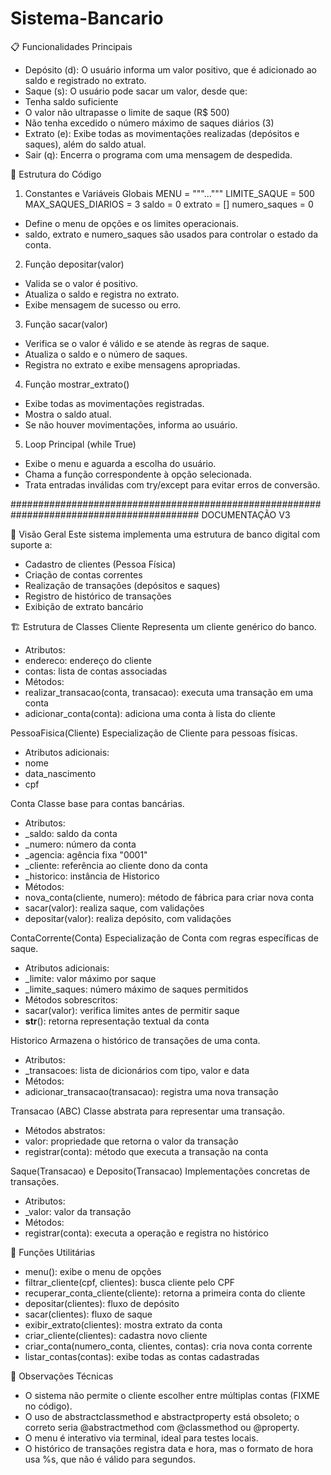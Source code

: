 # Sistema-Bancario


📋 Funcionalidades Principais
- Depósito (d):
O usuário informa um valor positivo, que é adicionado ao saldo e registrado no extrato.
- Saque (s):
O usuário pode sacar um valor, desde que:
- Tenha saldo suficiente
- O valor não ultrapasse o limite de saque (R$ 500)
- Não tenha excedido o número máximo de saques diários (3)
- Extrato (e):
Exibe todas as movimentações realizadas (depósitos e saques), além do saldo atual.
- Sair (q):
Encerra o programa com uma mensagem de despedida.

🧠 Estrutura do Código
1. Constantes e Variáveis Globais
MENU = """..."""
LIMITE_SAQUE = 500
MAX_SAQUES_DIARIOS = 3
saldo = 0
extrato = []
numero_saques = 0


- Define o menu de opções e os limites operacionais.
- saldo, extrato e numero_saques são usados para controlar o estado da conta.
2. Função depositar(valor)
- Valida se o valor é positivo.
- Atualiza o saldo e registra no extrato.
- Exibe mensagem de sucesso ou erro.
3. Função sacar(valor)
- Verifica se o valor é válido e se atende às regras de saque.
- Atualiza o saldo e o número de saques.
- Registra no extrato e exibe mensagens apropriadas.
4. Função mostrar_extrato()
- Exibe todas as movimentações registradas.
- Mostra o saldo atual.
- Se não houver movimentações, informa ao usuário.
5. Loop Principal (while True)
- Exibe o menu e aguarda a escolha do usuário.
- Chama a função correspondente à opção selecionada.
- Trata entradas inválidas com try/except para evitar erros de conversão.

##########################################################################################
DOCUMENTAÇÃO V3


🧾 Visão Geral
Este sistema implementa uma estrutura de banco digital com suporte a:
- Cadastro de clientes (Pessoa Física)
- Criação de contas correntes
- Realização de transações (depósitos e saques)
- Registro de histórico de transações
- Exibição de extrato bancário

🏗️ Estrutura de Classes
Cliente
Representa um cliente genérico do banco.
- Atributos:
- endereco: endereço do cliente
- contas: lista de contas associadas
- Métodos:
- realizar_transacao(conta, transacao): executa uma transação em uma conta
- adicionar_conta(conta): adiciona uma conta à lista do cliente

PessoaFisica(Cliente)
Especialização de Cliente para pessoas físicas.
- Atributos adicionais:
- nome
- data_nascimento
- cpf

Conta
Classe base para contas bancárias.
- Atributos:
- _saldo: saldo da conta
- _numero: número da conta
- _agencia: agência fixa "0001"
- _cliente: referência ao cliente dono da conta
- _historico: instância de Historico
- Métodos:
- nova_conta(cliente, numero): método de fábrica para criar nova conta
- sacar(valor): realiza saque, com validações
- depositar(valor): realiza depósito, com validações

ContaCorrente(Conta)
Especialização de Conta com regras específicas de saque.
- Atributos adicionais:
- _limite: valor máximo por saque
- _limite_saques: número máximo de saques permitidos
- Métodos sobrescritos:
- sacar(valor): verifica limites antes de permitir saque
- __str__(): retorna representação textual da conta

Historico
Armazena o histórico de transações de uma conta.
- Atributos:
- _transacoes: lista de dicionários com tipo, valor e data
- Métodos:
- adicionar_transacao(transacao): registra uma nova transação

Transacao (ABC)
Classe abstrata para representar uma transação.
- Métodos abstratos:
- valor: propriedade que retorna o valor da transação
- registrar(conta): método que executa a transação na conta

Saque(Transacao) e Deposito(Transacao)
Implementações concretas de transações.
- Atributos:
- _valor: valor da transação
- Métodos:
- registrar(conta): executa a operação e registra no histórico

🧮 Funções Utilitárias
- menu(): exibe o menu de opções
- filtrar_cliente(cpf, clientes): busca cliente pelo CPF
- recuperar_conta_cliente(cliente): retorna a primeira conta do cliente
- depositar(clientes): fluxo de depósito
- sacar(clientes): fluxo de saque
- exibir_extrato(clientes): mostra extrato da conta
- criar_cliente(clientes): cadastra novo cliente
- criar_conta(numero_conta, clientes, contas): cria nova conta corrente
- listar_contas(contas): exibe todas as contas cadastradas

🧠 Observações Técnicas
- O sistema não permite o cliente escolher entre múltiplas contas (FIXME no código).
- O uso de abstractclassmethod e abstractproperty está obsoleto; o correto seria @abstractmethod com @classmethod ou @property.
- O menu é interativo via terminal, ideal para testes locais.
- O histórico de transações registra data e hora, mas o formato de hora usa %s, que não é válido para segundos.





